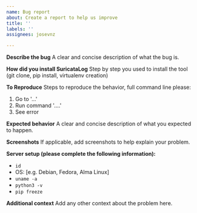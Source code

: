 ```yaml
---
name: Bug report
about: Create a report to help us improve
title: ''
labels: ''
assignees: josevnz

---
```


**Describe the bug**
A clear and concise description of what the bug is.

**How did you install SuricataLog**
Step by step you used to install the tool (git clone, pip install, virtualenv creation)

**To Reproduce**
Steps to reproduce the behavior, full command line please:
1. Go to '...'
2. Run command '....'
3. See error

**Expected behavior**
A clear and concise description of what you expected to happen.

**Screenshots**
If applicable, add screenshots to help explain your problem.

**Server setup (please complete the following information):**
 -  ```id```
 - OS: [e.g. Debian, Fedora, Alma Linux]
 - ```uname -a```
 - ```python3 -v```
 - ```pip freeze```

**Additional context**
Add any other context about the problem here.
